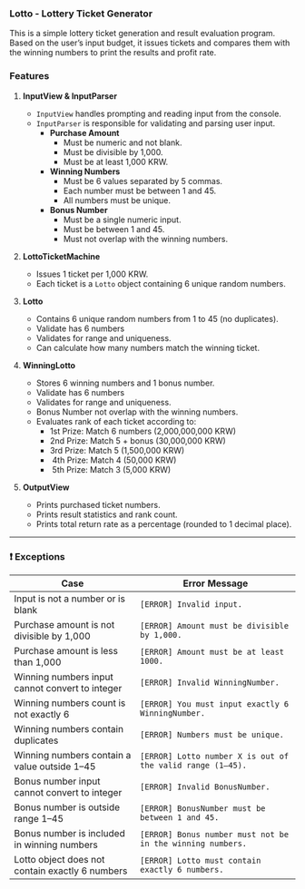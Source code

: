 ### Lotto - Lottery Ticket Generator

This is a simple lottery ticket generation and result evaluation program.  
Based on the user’s input budget, it issues tickets and compares them with the winning numbers to print the results and profit rate.

### Features

1. **InputView & InputParser**
   - `InputView` handles prompting and reading input from the console.
   - `InputParser` is responsible for validating and parsing user input.
      - **Purchase Amount**
         - Must be numeric and not blank.
         - Must be divisible by 1,000.
         - Must be at least 1,000 KRW.
      - **Winning Numbers**
         - Must be 6 values separated by 5 commas.
         - Each number must be between 1 and 45.
         - All numbers must be unique.
      - **Bonus Number**
         - Must be a single numeric input.
         - Must be between 1 and 45.
         - Must not overlap with the winning numbers.
        
2. **LottoTicketMachine**
    - Issues 1 ticket per 1,000 KRW.
    - Each ticket is a `Lotto` object containing 6 unique random numbers.

3. **Lotto**
    - Contains 6 unique random numbers from 1 to 45 (no duplicates).
    - Validate has 6 numbers
    - Validates for range and uniqueness.
    - Can calculate how many numbers match the winning ticket.

4. **WinningLotto**
    - Stores 6 winning numbers and 1 bonus number.
    - Validate has 6 numbers
    - Validates for range and uniqueness.
    - Bonus Number not overlap with the winning numbers.
    - Evaluates rank of each ticket according to:
        -  1st Prize: Match 6 numbers (2,000,000,000 KRW)
        -  2nd Prize: Match 5 + bonus (30,000,000 KRW)
        -  3rd Prize: Match 5 (1,500,000 KRW)
        - ️ 4th Prize: Match 4 (50,000 KRW)
        - ️ 5th Prize: Match 3 (5,000 KRW)

5. **OutputView**
    - Prints purchased ticket numbers.
    - Prints result statistics and rank count.
    - Prints total return rate as a percentage (rounded to 1 decimal place).

---

### ❗ Exceptions

| Case                                            | Error Message |
|-------------------------------------------------|---------------|
| Input is not a number or is blank               | `[ERROR] Invalid input.` |
| Purchase amount is not divisible by 1,000       | `[ERROR] Amount must be divisible by 1,000.` |
| Purchase amount is less than 1,000              | `[ERROR] Amount must be at least 1000.` |
| Winning numbers input cannot convert to integer | `[ERROR] Invalid WinningNumber.` |
| Winning numbers count is not exactly 6          | `[ERROR] You must input exactly 6 WinningNumber.` |
| Winning numbers contain duplicates              | `[ERROR] Numbers must be unique.` |
| Winning numbers contain a value outside 1–45    | `[ERROR] Lotto number X is out of the valid range (1–45).` |
| Bonus number input cannot convert to integer    | `[ERROR] Invalid BonusNumber.` |
| Bonus number is outside range 1–45              | `[ERROR] BonusNumber must be between 1 and 45.` |
| Bonus number is included in winning numbers     | `[ERROR] Bonus number must not be in the winning numbers.` |
| Lotto object does not contain exactly 6 numbers | `[ERROR] Lotto must contain exactly 6 numbers.` |